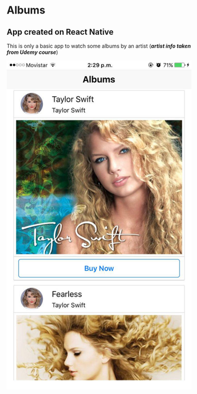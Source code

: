# Albums

## App created on React Native

This is only a basic app to watch some albums by an artist (***artist info taken from Udemy course***)

![Alt screen](https://github.com/davidgit75/Albums/blob/master/screen0.jpg)